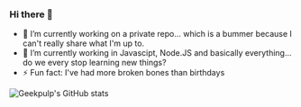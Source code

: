 ### Hi there 👋

- 🔭 I’m currently working on a private repo... which is a bummer because I can't really share what I'm up to.
- 🌱 I’m currently working in Javascipt, Node.JS and basically everything... do we every stop learning new things?
- ⚡ Fun fact: I've had more broken bones than birthdays

![Geekpulp's GitHub stats](https://github-readme-stats.vercel.app/api?username=geekpulp&show_icons=true&theme=radical&count_private=true)


<!--
**geekpulp/geekpulp** is a ✨ _special_ ✨ repository because its `README.md` (this file) appears on your GitHub profile.

Here are some ideas to get you started

- 👯 I’m looking to collaborate on ...
- 🤔 I’m looking for help with ...
- 💬 Ask me about ...
- 📫 How to reach me: ...
- 😄 Pronouns: ...



-->
